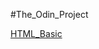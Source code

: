 #The_Odin_Project

[HTML_Basic](HTML%and%CSS%Basics/Responsive%Web%Design/1_Basic%HTML%and%HTML%5/)
